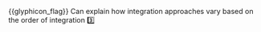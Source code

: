 {{glyphicon_flag}} Can explain how integration approaches vary based on the order of integration :three:
